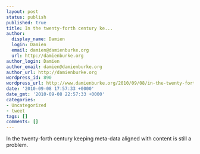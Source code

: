 ```yaml
---
layout: post
status: publish
published: true
title: In the twenty-forth century ke...
author:
  display_name: Damien
  login: Damien
  email: damien@damienburke.org
  url: http://damienburke.org
author_login: Damien
author_email: damien@damienburke.org
author_url: http://damienburke.org
wordpress_id: 890
wordpress_url: http://www.damienburke.org/2010/09/08/in-the-twenty-forth-century-ke/
date: '2010-09-08 17:57:33 +0000'
date_gmt: '2010-09-08 22:57:33 +0000'
categories:
- Uncategorized
- tweet
tags: []
comments: []
---
```

<p>In the twenty-forth century keeping meta-data aligned with content is still a problem.</p>
